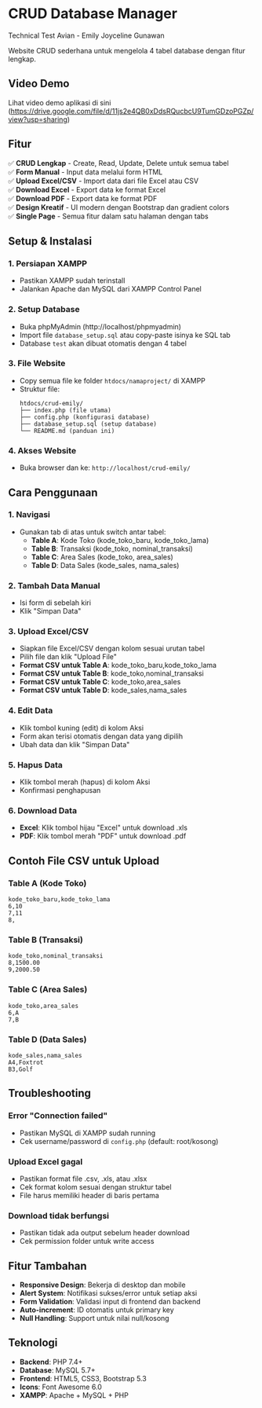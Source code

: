 # CRUD Database Manager
Technical Test Avian - Emily Joyceline Gunawan

Website CRUD sederhana untuk mengelola 4 tabel database dengan fitur lengkap.

## Video Demo
Lihat video demo aplikasi di sini (https://drive.google.com/file/d/11js2e4QB0xDdsRQucbcU9TumGDzoPGZp/view?usp=sharing)

## Fitur

✅ **CRUD Lengkap** - Create, Read, Update, Delete untuk semua tabel  
✅ **Form Manual** - Input data melalui form HTML  
✅ **Upload Excel/CSV** - Import data dari file Excel atau CSV  
✅ **Download Excel** - Export data ke format Excel  
✅ **Download PDF** - Export data ke format PDF  
✅ **Design Kreatif** - UI modern dengan Bootstrap dan gradient colors  
✅ **Single Page** - Semua fitur dalam satu halaman dengan tabs  

## Setup & Instalasi

### 1. Persiapan XAMPP
- Pastikan XAMPP sudah terinstall
- Jalankan Apache dan MySQL dari XAMPP Control Panel

### 2. Setup Database
- Buka phpMyAdmin (http://localhost/phpmyadmin)
- Import file `database_setup.sql` atau copy-paste isinya ke SQL tab
- Database `test` akan dibuat otomatis dengan 4 tabel

### 3. File Website
- Copy semua file ke folder `htdocs/namaproject/` di XAMPP
- Struktur file:
  ```
  htdocs/crud-emily/
  ├── index.php (file utama)
  ├── config.php (konfigurasi database)
  ├── database_setup.sql (setup database)
  └── README.md (panduan ini)
  ```

### 4. Akses Website
- Buka browser dan ke: `http://localhost/crud-emily/`

## Cara Penggunaan

### 1. Navigasi
- Gunakan tab di atas untuk switch antar tabel:
  - **Table A**: Kode Toko (kode_toko_baru, kode_toko_lama)
  - **Table B**: Transaksi (kode_toko, nominal_transaksi)
  - **Table C**: Area Sales (kode_toko, area_sales)
  - **Table D**: Data Sales (kode_sales, nama_sales)

### 2. Tambah Data Manual
- Isi form di sebelah kiri
- Klik "Simpan Data"

### 3. Upload Excel/CSV
- Siapkan file Excel/CSV dengan kolom sesuai urutan tabel
- Pilih file dan klik "Upload File"
- **Format CSV untuk Table A**: kode_toko_baru,kode_toko_lama
- **Format CSV untuk Table B**: kode_toko,nominal_transaksi
- **Format CSV untuk Table C**: kode_toko,area_sales
- **Format CSV untuk Table D**: kode_sales,nama_sales

### 4. Edit Data
- Klik tombol kuning (edit) di kolom Aksi
- Form akan terisi otomatis dengan data yang dipilih
- Ubah data dan klik "Simpan Data"

### 5. Hapus Data
- Klik tombol merah (hapus) di kolom Aksi
- Konfirmasi penghapusan

### 6. Download Data
- **Excel**: Klik tombol hijau "Excel" untuk download .xls
- **PDF**: Klik tombol merah "PDF" untuk download .pdf

## Contoh File CSV untuk Upload

### Table A (Kode Toko)
```csv
kode_toko_baru,kode_toko_lama
6,10
7,11
8,
```

### Table B (Transaksi)
```csv
kode_toko,nominal_transaksi
8,1500.00
9,2000.50
```

### Table C (Area Sales)
```csv
kode_toko,area_sales
6,A
7,B
```

### Table D (Data Sales)
```csv
kode_sales,nama_sales
A4,Foxtrot
B3,Golf
```

## Troubleshooting

### Error "Connection failed"
- Pastikan MySQL di XAMPP sudah running
- Cek username/password di `config.php` (default: root/kosong)

### Upload Excel gagal
- Pastikan format file .csv, .xls, atau .xlsx
- Cek format kolom sesuai dengan struktur tabel
- File harus memiliki header di baris pertama

### Download tidak berfungsi
- Pastikan tidak ada output sebelum header download
- Cek permission folder untuk write access

## Fitur Tambahan

- **Responsive Design**: Bekerja di desktop dan mobile
- **Alert System**: Notifikasi sukses/error untuk setiap aksi
- **Form Validation**: Validasi input di frontend dan backend
- **Auto-increment**: ID otomatis untuk primary key
- **Null Handling**: Support untuk nilai null/kosong

## Teknologi

- **Backend**: PHP 7.4+
- **Database**: MySQL 5.7+
- **Frontend**: HTML5, CSS3, Bootstrap 5.3
- **Icons**: Font Awesome 6.0
- **XAMPP**: Apache + MySQL + PHP






